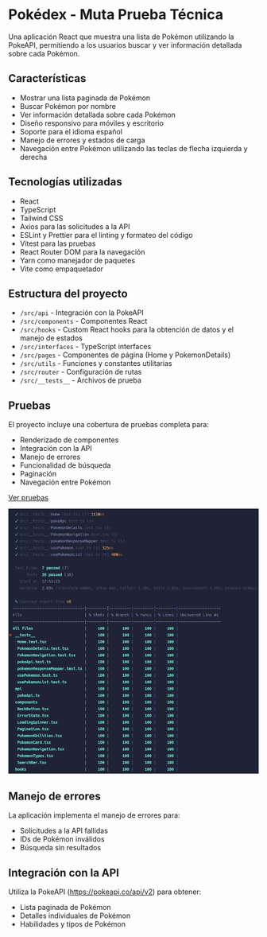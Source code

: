 # Pokédex - Muta Prueba Técnica

Una aplicación React que muestra una lista de Pokémon utilizando la PokeAPI, permitiendo a los usuarios buscar y ver información detallada sobre cada Pokémon.

## Características

- Mostrar una lista paginada de Pokémon
- Buscar Pokémon por nombre
- Ver información detallada sobre cada Pokémon
- Diseño responsivo para móviles y escritorio
- Soporte para el idioma español
- Manejo de errores y estados de carga
- Navegación entre Pokémon utilizando las teclas de flecha izquierda y derecha

## Tecnologías utilizadas

- React
- TypeScript
- Tailwind CSS
- Axios para las solicitudes a la API
- ESLint y Prettier para el linting y formateo del código
- Vitest para las pruebas
- React Router DOM para la navegación
- Yarn como manejador de paquetes
- Vite como empaquetador

## Estructura del proyecto

- `/src/api` - Integración con la PokeAPI
- `/src/components` - Componentes React
- `/src/hooks` - Custom React hooks para la obtención de datos y el manejo de estados
- `/src/interfaces` - TypeScript interfaces
- `/src/pages` - Componentes de página (Home y PokemonDetails)
- `/src/utils` - Funciones y constantes utilitarias
- `/src/router` - Configuración de rutas
- `/src/__tests__` - Archivos de prueba

## Pruebas

El proyecto incluye una cobertura de pruebas completa para:

- Renderizado de componentes
- Integración con la API
- Manejo de errores
- Funcionalidad de búsqueda
- Paginación
- Navegación entre Pokémon

[Ver pruebas](src/__tests__)

![Coverage](coverage.png)

## Manejo de errores

La aplicación implementa el manejo de errores para:

- Solicitudes a la API fallidas
- IDs de Pokémon inválidos
- Búsqueda sin resultados

## Integración con la API

Utiliza la PokeAPI (https://pokeapi.co/api/v2) para obtener:

- Lista paginada de Pokémon
- Detalles individuales de Pokémon
- Habilidades y tipos de Pokémon
